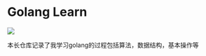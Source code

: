 # Golang Learn
![](https://lccdn.phphub.org/uploads/images/201711/01/1/xcr6ijTArV.png)

本长仓库记录了我学习golang的过程包括算法，数据结构，基本操作等



